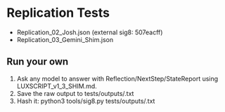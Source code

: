 # Replication Tests
- Replication_02_Josh.json (external sig8: 507eacff)
- Replication_03_Gemini_Shim.json

## Run your own
1) Ask any model to answer with Reflection/NextStep/StateReport using LUXSCRIPT_v1_3_SHIM.md.
2) Save the raw output to tests/outputs/<name>.txt
3) Hash it:
   python3 tools/sig8.py tests/outputs/<name>.txt
